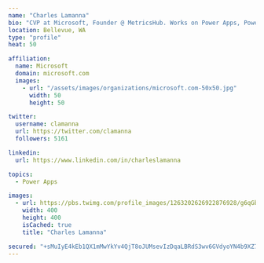 ```yaml
---
name: "Charles Lamanna"
bio: "CVP at Microsoft, Founder @ MetricsHub. Works on Power Apps, Power Automate, Power Virtual Agent, Common Data Service and Dynamics 365."
location: Bellevue, WA
type: "profile"
heat: 50

affiliation:
  name: Microsoft
  domain: microsoft.com
  images:
    - url: "/assets/images/organizations/microsoft.com-50x50.jpg"
      width: 50
      height: 50

twitter:
  username: clamanna
  url: https://twitter.com/clamanna
  followers: 5161

linkedin:
  url: https://www.linkedin.com/in/charleslamanna

topics:
  - Power Apps

images:
  - url: https://pbs.twimg.com/profile_images/1263202626922876928/g6qGbHZ-_400x400.jpg
    width: 400
    height: 400
    isCached: true
    title: "Charles Lamanna"

secured: "+sMuIyE4kEb1QX1mMwYkYv4QjT8oJUMsevIzDqaLBRdS3wv6GVdyoYN4b9XZ7t02KfVd08k4Kp/HytZ03dpnkF4OuCfUEv0zMwqQgnJOHkKDMAlBqqmVjJ3YTCwXSUkvK1pKcEAv/PffMrLUNjbVGl7UAERq4HK2CKUTORonrONWK7PV7RBkCwf4+HWd1HRUYRK5lPzqolaA1mAtH5kXQK98w/GGR8UXV851K3Bf2mSlnQDTW1eRATVr7JgrsKmZjkgrSBLosIOa/cUEw/RUSIIP1vCw0UAQ8RGBw8PeOcFYxMJ86bN3AuKqqFg/VH2416ZtVI4BPNuJ5dlytQWc/uvf6BIdyu6Ku7irknUzCHmyHrpmN6AXeSQFib9s2H5xjXgz4/7HWzdNtH6y4jn+xhY3lexH4D+auesO4CGcJu4=;yzgesBVNf/x+aupz4TpwpQ=="
---
```


